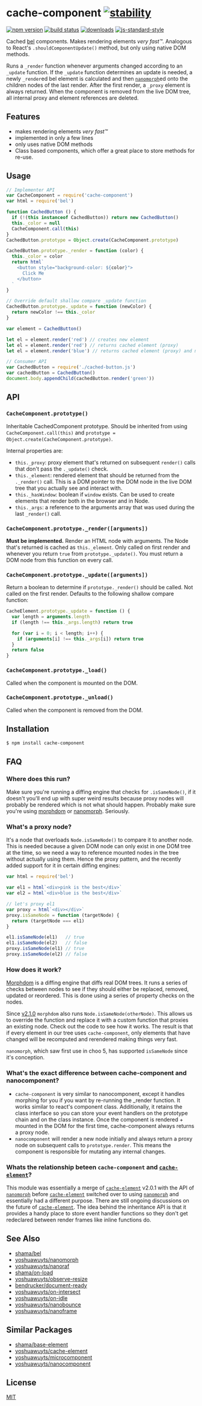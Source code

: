 # cache-component [![stability][0]][1]
[![npm version][2]][3] [![build status][4]][5]
[![downloads][8]][9] [![js-standard-style][10]][11]

Cached [bel][bel] components. Makes rendering elements _very fast™_. Analogous to
React's `.shouldComponentUpdate()` method, but only using native DOM methods.

Runs a `_render` function whenever arguments changed according to an `_update` function.
If the `_update` function determines an update is needed, a newly `_render`ed bel element is calculated and then [`nanomorph`][nm]ed onto the children nodes of the last render.
After the first render, a `_proxy` element is always returned.  When the component is removed from the live DOM tree, all internal proxy and element references are deleted.

## Features
- makes rendering elements _very fast™_
- implemented in only a few lines
- only uses native DOM methods
- Class based components, which offer a great place to store methods for re-use.

## Usage

```js
// Implementer API
var CacheComponent = require('cache-component')
var html = require('bel')

function CachedButton () {
  if (!(this instanceof CachedButton)) return new CachedButton()
  this._color = null
  CacheComponent.call(this)
}
CachedButton.prototype = Object.create(CacheComponent.prototype)

CachedButton.prototype._render = function (color) {
  this._color = color
  return html`
    <button style="background-color: ${color}">
      Click Me
    </button>
  `
}

// Override default shallow compare _update function
CachedButton.prototype._update = function (newColor) {
  return newColor !== this._color
}

var element = CachedButton()

let el = element.render('red') // creates new element
let el = element.render('red') // returns cached element (proxy)
let el = element.render('blue') // returns cached element (proxy) and mutates children

```

```js
// Consumer API
var CachedButton = require('./cached-button.js')
var cachedButton = CachedButton()
document.body.appendChild(cachedButton.render('green'))
```

## API

### `CacheComponent.prototype()`
Inheritable CachedComponent prototype. Should be inherited from using
`CacheComponent.call(this)` and `prototype =
Object.create(CacheComponent.prototype)`.

Internal properties are:

- `this._proxy`: proxy element that's returned on subsequent
  `render()` calls that don't pass the `._update()` check.
- `this._element`: rendered element that should be returned from the
  `._render()` call.  This is a DOM pointer to the DOM node in the live DOM tree that you actually see and interact with.
- `this._hasWindow`: boolean if `window` exists. Can be used to create
  elements that render both in the browser and in Node.
- `this._args`: a reference to the arguments array that was used during the last `_render()` call.

### `CacheComponent.prototype._render([arguments])`
__Must be implemented.__ Render an HTML node with arguments. The Node that's returned is cached as
`this._element`.  Only called on first render and whenever you return `true` from `prototype._update()`.
You must return a DOM node from this function on every call.

### `CacheComponent.prototype._update([arguments])`
Return a boolean to determine if `prototype._render()`
should be called.  Not called on the first render.  Defaults to the following shallow compare function:

```js
CacheElement.prototype._update = function () {
  var length = arguments.length
  if (length !== this._args.length) return true

  for (var i = 0; i < length; i++) {
    if (arguments[i] !== this._args[i]) return true
  }
  return false
}
```

### `CacheComponent.prototype._load()`

Called when the component is mounted on the DOM.

### `CacheComponent.prototype._unload()`

Called when the component is removed from the DOM.

## Installation
```sh
$ npm install cache-component
```

## FAQ

### Where does this run?
Make sure you're running a diffing engine that checks for `.isSameNode()`, if
it doesn't you'll end up with super weird results because proxy nodes will
probably be rendered which is not what should happen. Probably make sure you're
using [morphdom][md] or [nanomorph][nm]. Seriously.

### What's a proxy node?
It's a node that overloads `Node.isSameNode()` to compare it to another node.
This is needed because a given DOM node can only exist in one DOM tree at the
time, so we need a way to reference mounted nodes in the tree without actually
using them. Hence the proxy pattern, and the recently added support for it in
certain diffing engines:

```js
var html = require('bel')

var el1 = html`<div>pink is the best</div>`
var el2 = html`<div>blue is the best</div>`

// let's proxy el1
var proxy = html`<div></div>`
proxy.isSameNode = function (targetNode) {
  return (targetNode === el1)
}

el1.isSameNode(el1)   // true
el1.isSameNode(el2)   // false
proxy.isSameNode(el1) // true
proxy.isSameNode(el2) // false
```

### How does it work?
[Morphdom][md] is a diffing engine that diffs real DOM trees. It runs a series
of checks between nodes to see if they should either be replaced, removed,
updated or reordered. This is done using a series of property checks on the
nodes.

Since [v2.1.0][210] `morphdom` also runs `Node.isSameNode(otherNode)`. This
allows us to override the function and replace it with a custom function that
proxies an existing node. Check out the code to see how it works. The result is
that if every element in our tree uses `cache-component`, only elements that have
changed will be recomputed and rerendered making things very fast.

`nanomorph`, which saw first use in choo 5, has supported `isSameNode` since it's conception.

### What's the exact difference between cache-component and nanocomponent?
- `cache-component` is very similar to nanocomponent, except it handles morphing for you if you want by re-running the _render function.  It works similar to react's component class.  Additionally, it retains the class interface so you can store your event handlers on the prototype chain and on the class instance.  Once the component is rendered + mounted in the DOM for the first time, cache-component always returns a proxy node.
- `nanocomponent` will render a new node initially and always return a proxy node on
  subsequent calls to `prototype.render`.  This means the component is responsible for
  mutating any internal changes.

### Whats the relationship beteen `cache-component` and [`cache-element`][ce]?

This module was essentially a merge of [`cache-element`][ce] v2.0.1 with the API of [`nanomorph`][nm]
before [`cache-element`][ce] switched over to using [`nanomorph`][nm] and essentially had a different purpose.
There are still ongoing discussions on the future of [`cache-element`][ce].  The idea behind the inheritance
API is that it provides a handy place to store event handler functions so they don't get redeclared
between render frames like inline functions do.

## See Also
- [shama/bel](https://github.com/shama/bel)
- [yoshuawuyts/nanomorph](https://github.com/yoshuawuyts/nanomorph)
- [yoshuawuyts/nanoraf](https://github.com/yoshuawuyts/nanoraf)
- [shama/on-load](https://github.com/shama/on-load)
- [yoshuawuyts/observe-resize](https://github.com/yoshuawuyts/observe-resize)
- [bendrucker/document-ready](https://github.com/bendrucker/document-ready)
- [yoshuawuyts/on-intersect](https://github.com/yoshuawuyts/on-intersect)
- [yoshuawuyts/on-idle](https://github.com/yoshuawuyts/on-idle)
- [yoshuawuyts/nanobounce](https://github.com/yoshuawuyts/nanobounce)
- [yoshuawuyts/nanoframe](https://github.com/yoshuawuyts/nanoframe)

## Similar Packages
- [shama/base-element](https://github.com/shama/base-element)
- [yoshuawuyts/cache-element][ce]
- [yoshuawuyts/microcomponent](https://github.com/yoshuawuyts/microcomponent)
- [yoshuawuyts/nanocomponent](https://github.com/yoshuawuyts/nanocomponent)

## License
[MIT](https://tldrlegal.com/license/mit-license)

[0]: https://img.shields.io/badge/stability-experimental-orange.svg?style=flat-square
[1]: https://nodejs.org/api/documentation.html#documentation_stability_index
[2]: https://img.shields.io/npm/v/cache-component.svg?style=flat-square
[3]: https://npmjs.org/package/cache-component
[4]: https://img.shields.io/travis/hypermodules/cache-component/master.svg?style=flat-square
[5]: https://travis-ci.org/hypermodules/cache-component
[6]: https://img.shields.io/codecov/c/github/hypermodules/cache-component/master.svg?style=flat-square
[7]: https://codecov.io/github/hypermodules/cache-component
[8]: http://img.shields.io/npm/dm/cache-component.svg?style=flat-square
[9]: https://npmjs.org/package/cache-component
[10]: https://img.shields.io/badge/code%20style-standard-brightgreen.svg?style=flat-square
[11]: https://github.com/feross/standard
[bel]: https://github.com/shama/bel
[md]: https://github.com/patrick-steele-idem/morphdom
[210]: https://github.com/patrick-steele-idem/morphdom/pull/81
[nm]: https://github.com/yoshuawuyts/nanomorph
[ce]: https://github.com/yoshuawuyts/cache-element
